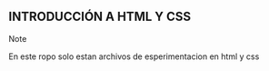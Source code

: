 ## INTRODUCCIÓN A HTML Y CSS
>[!NOTE]
>En este ropo solo estan archivos de esperimentacion en html y css 
